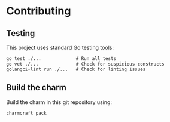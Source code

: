 # Contributing

## Testing

This project uses standard Go testing tools:

```shell
go test ./...             # Run all tests
go vet ./...              # Check for suspicious constructs
golangci-lint run ./...   # Check for linting issues
```

## Build the charm

Build the charm in this git repository using:

```shell
charmcraft pack
```
